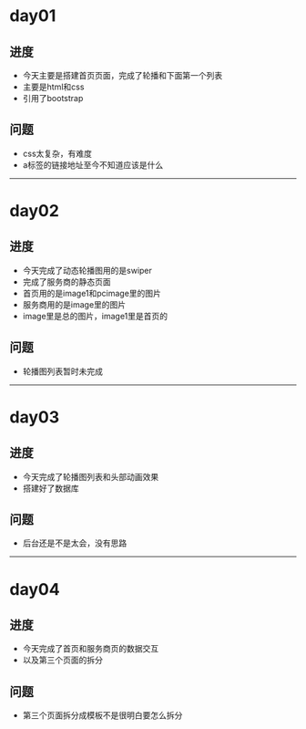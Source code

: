 # day01
## 进度
 - 今天主要是搭建首页页面，完成了轮播和下面第一个列表
 - 主要是html和css
 - 引用了bootstrap

## 问题
 - css太复杂，有难度
 - a标签的链接地址至今不知道应该是什么

----------
# day02
## 进度
 - 今天完成了动态轮播图用的是swiper
 - 完成了服务商的静态页面
 - 首页用的是image1和pcimage里的图片
 - 服务商用的是image里的图片
 - image里是总的图片，image1里是首页的

## 问题
 - 轮播图列表暂时未完成


----------
# day03
## 进度
 - 今天完成了轮播图列表和头部动画效果
 - 搭建好了数据库

## 问题
 - 后台还是不是太会，没有思路

----------
# day04
## 进度
 - 今天完成了首页和服务商页的数据交互
 - 以及第三个页面的拆分

## 问题
 - 第三个页面拆分成模板不是很明白要怎么拆分








   
     
